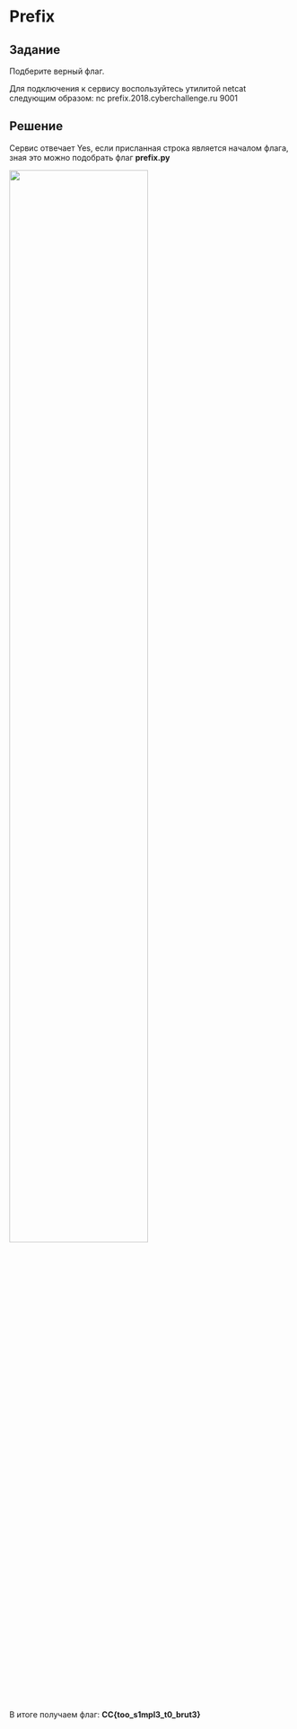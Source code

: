 # Prefix

## Задание

Подберите верный флаг.

Для подключения к сервису воспользуйтесь утилитой netcat следующим образом:
nc prefix.2018.cyberchallenge.ru 9001

## Решение

Сервис отвечает Yes, если присланная строка является началом флага, зная это можно подобрать флаг **prefix.py**

<img src="https://raw.githubusercontent.com/gleb270/CyberChallenge_WriteUp/master/PPC/Prefix/Prefix.png"
     width="70%"></img>

В итоге получаем флаг: **CC{too_s1mpl3_t0_brut3}**

